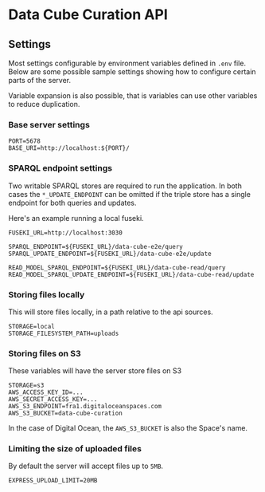 # Data Cube Curation API

## Settings

Most settings configurable by environment variables defined in `.env` file.
Below are some possible sample settings showing how to configure certain parts
of the server.

Variable expansion is also possible, that is variables can use other variables
to reduce duplication.

### Base server settings

```dotenv
PORT=5678
BASE_URI=http://localhost:${PORT}/
```

### SPARQL endpoint settings

Two writable SPARQL stores are required to run the application.
In both cases the `*_UPDATE_ENDPOINT` can be omitted if the triple store
has a single endpoint for both queries and updates.

Here's an example running a local fuseki.

```dotenv
FUSEKI_URL=http://localhost:3030

SPARQL_ENDPOINT=${FUSEKI_URL}/data-cube-e2e/query
SPARQL_UPDATE_ENDPOINT=${FUSEKI_URL}/data-cube-e2e/update

READ_MODEL_SPARQL_ENDPOINT=${FUSEKI_URL}/data-cube-read/query
READ_MODEL_SPARQL_UPDATE_ENDPOINT=${FUSEKI_URL}/data-cube-read/update
```

### Storing files locally

This will store files locally, in a path relative to the api sources.

```dotenv
STORAGE=local
STORAGE_FILESYSTEM_PATH=uploads
```

### Storing files on S3

These variables will have the server store files on S3

```dotenv
STORAGE=s3
AWS_ACCESS_KEY_ID=...
AWS_SECRET_ACCESS_KEY=...
AWS_S3_ENDPOINT=fra1.digitaloceanspaces.com
AWS_S3_BUCKET=data-cube-curation
```

In the case of Digital Ocean, the `AWS_S3_BUCKET` is also the Space's name.

### Limiting the size of uploaded files

By default the server will accept files up to `5MB`.

```dotenv
EXPRESS_UPLOAD_LIMIT=20MB
```

